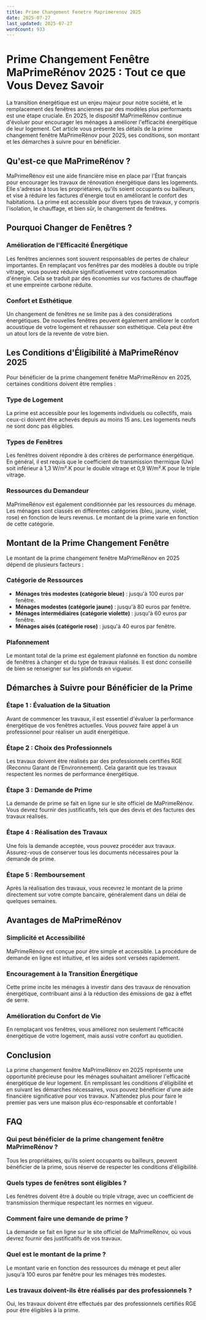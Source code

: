 ```yaml
---
title: Prime Changement Fenetre Maprimerenov 2025
date: 2025-07-27
last_updated: 2025-07-27
wordcount: 933
---
```


# Prime Changement Fenêtre MaPrimeRénov 2025 : Tout ce que Vous Devez Savoir

La transition énergétique est un enjeu majeur pour notre société, et le remplacement des fenêtres anciennes par des modèles plus performants est une étape cruciale. En 2025, le dispositif MaPrimeRénov continue d'évoluer pour encourager les ménages à améliorer l'efficacité énergétique de leur logement. Cet article vous présente les détails de la prime changement fenêtre MaPrimeRénov pour 2025, ses conditions, son montant et les démarches à suivre pour en bénéficier.

## Qu'est-ce que MaPrimeRénov ?

MaPrimeRénov est une aide financière mise en place par l'État français pour encourager les travaux de rénovation énergétique dans les logements. Elle s'adresse à tous les propriétaires, qu'ils soient occupants ou bailleurs, et vise à réduire les factures d'énergie tout en améliorant le confort des habitations. La prime est accessible pour divers types de travaux, y compris l'isolation, le chauffage, et bien sûr, le changement de fenêtres.

## Pourquoi Changer de Fenêtres ?

### Amélioration de l'Efficacité Énergétique

Les fenêtres anciennes sont souvent responsables de pertes de chaleur importantes. En remplaçant vos fenêtres par des modèles à double ou triple vitrage, vous pouvez réduire significativement votre consommation d'énergie. Cela se traduit par des économies sur vos factures de chauffage et une empreinte carbone réduite.

### Confort et Esthétique

Un changement de fenêtres ne se limite pas à des considérations énergétiques. De nouvelles fenêtres peuvent également améliorer le confort acoustique de votre logement et rehausser son esthétique. Cela peut être un atout lors de la revente de votre bien.

## Les Conditions d'Éligibilité à MaPrimeRénov 2025

Pour bénéficier de la prime changement fenêtre MaPrimeRénov en 2025, certaines conditions doivent être remplies :

### Type de Logement

La prime est accessible pour les logements individuels ou collectifs, mais ceux-ci doivent être achevés depuis au moins 15 ans. Les logements neufs ne sont donc pas éligibles.

### Types de Fenêtres

Les fenêtres doivent répondre à des critères de performance énergétique. En général, il est requis que le coefficient de transmission thermique (Uw) soit inférieur à 1,3 W/m².K pour le double vitrage et 0,9 W/m².K pour le triple vitrage.

### Ressources du Demandeur

MaPrimeRénov est également conditionnée par les ressources du ménage. Les ménages sont classés en différentes catégories (bleu, jaune, violet, rose) en fonction de leurs revenus. Le montant de la prime varie en fonction de cette catégorie.

## Montant de la Prime Changement Fenêtre

Le montant de la prime changement fenêtre MaPrimeRénov en 2025 dépend de plusieurs facteurs :

### Catégorie de Ressources

- **Ménages très modestes (catégorie bleue)** : jusqu'à 100 euros par fenêtre.
- **Ménages modestes (catégorie jaune)** : jusqu'à 80 euros par fenêtre.
- **Ménages intermédiaires (catégorie violette)** : jusqu'à 60 euros par fenêtre.
- **Ménages aisés (catégorie rose)** : jusqu'à 40 euros par fenêtre.

### Plafonnement

Le montant total de la prime est également plafonné en fonction du nombre de fenêtres à changer et du type de travaux réalisés. Il est donc conseillé de bien se renseigner sur les plafonds en vigueur.

## Démarches à Suivre pour Bénéficier de la Prime

### Étape 1 : Évaluation de la Situation

Avant de commencer les travaux, il est essentiel d'évaluer la performance énergétique de vos fenêtres actuelles. Vous pouvez faire appel à un professionnel pour réaliser un audit énergétique.

### Étape 2 : Choix des Professionnels

Les travaux doivent être réalisés par des professionnels certifiés RGE (Reconnu Garant de l’Environnement). Cela garantit que les travaux respectent les normes de performance énergétique.

### Étape 3 : Demande de Prime

La demande de prime se fait en ligne sur le site officiel de MaPrimeRénov. Vous devrez fournir des justificatifs, tels que des devis et des factures des travaux réalisés.

### Étape 4 : Réalisation des Travaux

Une fois la demande acceptée, vous pouvez procéder aux travaux. Assurez-vous de conserver tous les documents nécessaires pour la demande de prime.

### Étape 5 : Remboursement

Après la réalisation des travaux, vous recevrez le montant de la prime directement sur votre compte bancaire, généralement dans un délai de quelques semaines.

## Avantages de MaPrimeRénov

### Simplicité et Accessibilité

MaPrimeRénov est conçue pour être simple et accessible. La procédure de demande en ligne est intuitive, et les aides sont versées rapidement.

### Encouragement à la Transition Énergétique

Cette prime incite les ménages à investir dans des travaux de rénovation énergétique, contribuant ainsi à la réduction des émissions de gaz à effet de serre.

### Amélioration du Confort de Vie

En remplaçant vos fenêtres, vous améliorez non seulement l'efficacité énergétique de votre logement, mais aussi votre confort au quotidien.

## Conclusion

La prime changement fenêtre MaPrimeRénov en 2025 représente une opportunité précieuse pour les ménages souhaitant améliorer l'efficacité énergétique de leur logement. En remplissant les conditions d'éligibilité et en suivant les démarches nécessaires, vous pouvez bénéficier d'une aide financière significative pour vos travaux. N'attendez plus pour faire le premier pas vers une maison plus éco-responsable et confortable !

## FAQ

### Qui peut bénéficier de la prime changement fenêtre MaPrimeRénov ?

Tous les propriétaires, qu'ils soient occupants ou bailleurs, peuvent bénéficier de la prime, sous réserve de respecter les conditions d'éligibilité.

### Quels types de fenêtres sont éligibles ?

Les fenêtres doivent être à double ou triple vitrage, avec un coefficient de transmission thermique respectant les normes en vigueur.

### Comment faire une demande de prime ?

La demande se fait en ligne sur le site officiel de MaPrimeRénov, où vous devrez fournir des justificatifs de vos travaux.

### Quel est le montant de la prime ?

Le montant varie en fonction des ressources du ménage et peut aller jusqu'à 100 euros par fenêtre pour les ménages très modestes.

### Les travaux doivent-ils être réalisés par des professionnels ?

Oui, les travaux doivent être effectués par des professionnels certifiés RGE pour être éligibles à la prime.